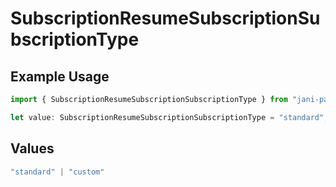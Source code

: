 # SubscriptionResumeSubscriptionSubscriptionType

## Example Usage

```typescript
import { SubscriptionResumeSubscriptionSubscriptionType } from "jani-payments/models/operations";

let value: SubscriptionResumeSubscriptionSubscriptionType = "standard";
```

## Values

```typescript
"standard" | "custom"
```